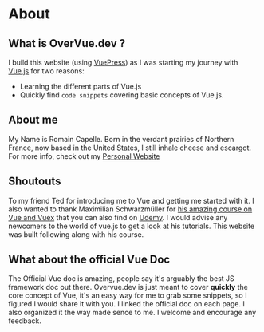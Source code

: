 # About

## What is OverVue.dev ?

I build this website (using [VuePress](https://vuepress.vuejs.org/)) as I was starting my journey with [Vue.js](https://vuejs.org/) for two reasons:

- Learning the different parts of Vue.js
- Quickly find `code snippets` covering basic concepts of Vue.js.

## About me

My Name is Romain Capelle. Born in the verdant prairies of Northern France, now based in the United States, I still inhale cheese and escargot. For more info, check out my [Personal Website](https://www.romaincapelle.com)

## Shoutouts

To my friend Ted for introducing me to Vue and getting me started with it.
I also wanted to thank Maximilian Schwarzmüller for [his amazing course on Vue and Vuex](https://acad.link/vuejs) that you can also find on [Udemy](https://www.udemy.com/course/vuejs-2-the-complete-guide/). I would advise any newcomers to the world of vue.js to get a look at his tutorials. This website was built following along with his course.

## What about the official Vue Doc

The Official Vue doc is amazing, people say it's arguably the best JS framework doc out there. Overvue.dev is just meant to cover **quickly** the core concept of Vue, it's an easy way for me to grab some snippets, so I figured I would share it with you. I linked the official doc on each page. I also organized it the way made sence to me. I welcome and encourage any feedback.
